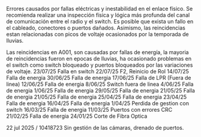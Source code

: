 Errores causados por fallas eléctricas y inestabilidad en el enlace físico. Se recomienda realizar una inspección física y lógica más profunda del canal de comunicación entre el radio y el switch. Es posible que exista un fallo en el cableado, conectores o puertos dañados. Asimismo, las reincidencias estan relacionadas con picos de voltaje ocasionados por la temporada de lluvias.


Las reincidencias en A001, son causadas por fallas de energía, la mayoria de reincidencias fueron en epocas de lluvias, ha ocasionado problemas en el switch como switch bloqueado y puertos bloqueados por las variaciones de voltaje.
23/07/25 Falla en switch 
22/07/25 F2, Reinicio de Rol
14/07/25 Falla de energia
30/06/25 Falla de energia
17/06/25 Falla de LPR (Fuera de linea)
12/06/25 Falla de energia
8/06/25 Switch fuera de linea
4/06/25 Falla de energia
1/06/25 Falla de energia
29/05/25 Falla de energia
21/05/25 Falla de energia
21/05/25 Falla de energia
25/04/25 Falla de energia
23/04/25 Falla de energia
16/04/25 Falla de energia
1/04/25 Perdida de gestion con switch
16/03/25 Falla de energia
11/03/25 Puertos con errores CRC
21/02/25 Falla de energia
24/01/25 Corte de Fibra Optica


22 jul 2025 / 10418723
Sin gestión de las cámaras, drenado de puertos. 